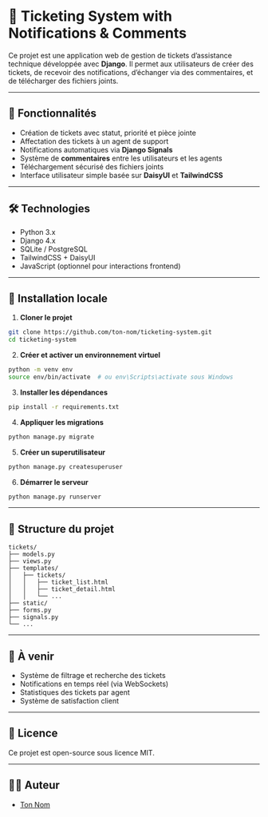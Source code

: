 # 🎫 Ticketing System with Notifications & Comments

Ce projet est une application web de gestion de tickets d’assistance technique développée avec **Django**. Il permet aux utilisateurs de créer des tickets, de recevoir des notifications, d’échanger via des commentaires, et de télécharger des fichiers joints.

---

## 🚀 Fonctionnalités

- Création de tickets avec statut, priorité et pièce jointe
- Affectation des tickets à un agent de support
- Notifications automatiques via **Django Signals**
- Système de **commentaires** entre les utilisateurs et les agents
- Téléchargement sécurisé des fichiers joints
- Interface utilisateur simple basée sur **DaisyUI** et **TailwindCSS**

---

## 🛠️ Technologies

- Python 3.x
- Django 4.x
- SQLite / PostgreSQL
- TailwindCSS + DaisyUI
- JavaScript (optionnel pour interactions frontend)

---

## 🧪 Installation locale

1. **Cloner le projet**
```bash
git clone https://github.com/ton-nom/ticketing-system.git
cd ticketing-system
```

2. **Créer et activer un environnement virtuel**
```bash
python -m venv env
source env/bin/activate  # ou env\Scripts\activate sous Windows
```

3. **Installer les dépendances**
```bash
pip install -r requirements.txt
```

4. **Appliquer les migrations**
```bash
python manage.py migrate
```

5. **Créer un superutilisateur**
```bash
python manage.py createsuperuser
```

6. **Démarrer le serveur**
```bash
python manage.py runserver
```

---

## 📁 Structure du projet

```
tickets/
├── models.py
├── views.py
├── templates/
│   ├── tickets/
│   │   ├── ticket_list.html
│   │   ├── ticket_detail.html
│   │   └── ...
├── static/
├── forms.py
├── signals.py
└── ...
```

---

## 📌 À venir

- Système de filtrage et recherche des tickets
- Notifications en temps réel (via WebSockets)
- Statistiques des tickets par agent
- Système de satisfaction client

---

## 📄 Licence

Ce projet est open-source sous licence MIT.

---

## 👨‍💻 Auteur

- [Ton Nom](https://github.com/ton-nom)